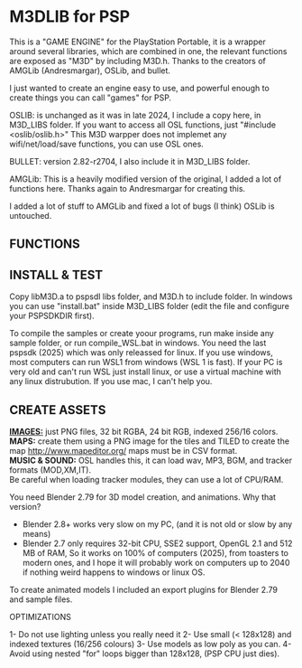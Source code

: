 # M3DLIB for PSP

This is a "GAME ENGINE" for the PlayStation Portable, it is a wrapper around several libraries,
which are combined in one, the relevant functions are exposed as "M3D" by including M3D.h.
Thanks to the creators of AMGLib (Andresmargar), OSLib, and bullet.

I just wanted to create an engine easy to use, and powerful enough to create things
you can call "games" for PSP.

OSLIB: is unchanged as it was in late 2024, I include a copy here, in M3D_LIBS folder.
If you want to access all OSL functions, just "#include <oslib/oslib.h>"
This M3D warpper does not implemet any wifi/net/load/save functions, you can use OSL ones.

BULLET: version 2.82-r2704, I also include it in M3D_LIBS folder.

AMGLib: This is a heavily modified version of the original, I added a lot of functions here.
Thanks again to Andresmargar for creating this.

I added a lot of stuff to AMGLib and fixed a lot of bugs (I think)
OSLib is untouched.

## FUNCTIONS  



## INSTALL & TEST

Copy libM3D.a to pspsdl libs folder, and M3D.h to include folder.
In windows you can use "install.bat" inside M3D_LIBS folder (edit the file and configure
your PSPSDKDIR first).

To compile the samples or create yoour programs, run make inside any sample folder, 
or run compile_WSL.bat in windows. You need the last pspsdk (2025) which was only releassed 
for linux. If you use windows, most computers can run WSL1 from windows  (WSL 1 is fast). 
If your PC is very old and can't run WSL just install linux, or use a  virtual machine with 
any linux distrubution. If you use mac, I can't help you.

## CREATE ASSETS

**<ins>IMAGES:</ins>** just PNG files, 32 bit RGBA, 24 bit RGB, indexed 256/16 colors.  
**MAPS:** create them using a PNG image for the tiles and TILED to create the map http://www.mapeditor.org/
maps must be in CSV format.  
**MUSIC & SOUND:** OSL handles this, it can load wav, MP3, BGM, and tracker formats (MOD,XM,IT).  
Be careful when loading tracker modules, they can use a lot of CPU/RAM.  

You need Blender 2.79 for 3D model creation, and animations. Why that version? 
- Blender 2.8+ works very slow on my PC, (and it is not old or slow by any means)
- Blender 2.7 only requires 32-bit CPU, SSE2 support, OpenGL 2.1 and 512 MB of RAM,
So it works on 100% of computers (2025), from toasters to modern ones, and I hope
it will probably work on computers up to 2040 if nothing weird happens to windows
or linux OS.

To create animated models I included an export plugins for Blender 2.79 and sample files.


OPTIMIZATIONS

1- Do not use lighting unless you really need it
2- Use small (< 128x128) and indexed textures (16/256 colours)
3- Use models as low poly as you can.
4- Avoid using nested "for" loops bigger than 128x128, (PSP CPU just dies).
